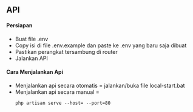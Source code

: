 API
-
#### Persiapan
- Buat file .env
- Copy isi di file .env.example dan paste ke .env yang baru saja dibuat
- Pastikan perangkat tersambung di router
- Jalankan API

#### Cara Menjalankan Api
- Menjalankan api secara otomatis = jalankan/buka file local-start.bat
- Menjalankan api secara manual =
  ```
  php artisan serve --host= --port=80
  ```
